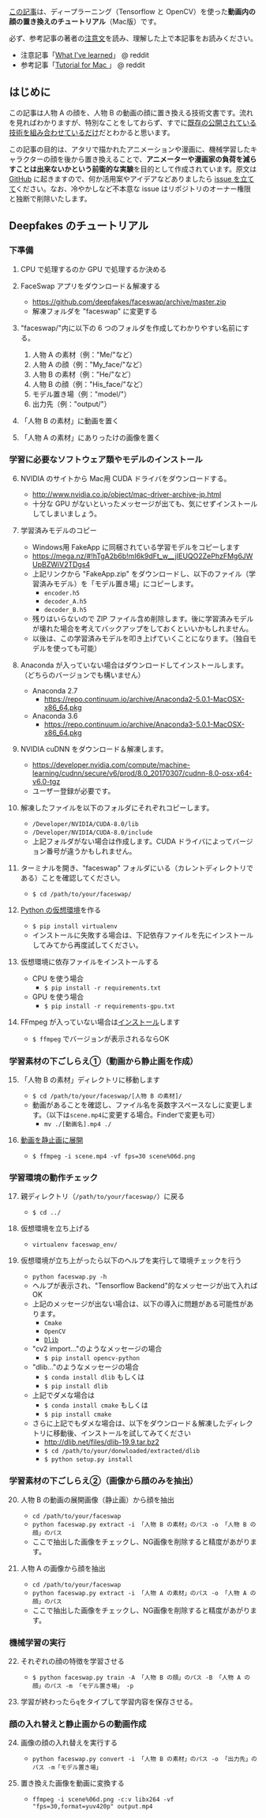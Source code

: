 [この記事](https://blog.keinos.com/20180207_3332)は、ディープラーニング（Tensorflow と OpenCV）を使った**動画内の顔の置き換えのチュートリアル**（Mac版）です。

必ず、参考記事の著者の[注意文](https://www.reddit.com/r/deepfakes/comments/7tjjbv/what_ive_learned/)を読み、理解した上で本記事をお読みください。

- 注意記事「[What I've learned](https://www.reddit.com/r/deepfakes/comments/7tjjbv/what_ive_learned/)」 @ reddit
- 参考記事「[Tutorial for Mac ](https://www.reddit.com/r/deepfakes/comments/7ttqk2/tutorial_for_mac/)」 @ reddit

## はじめに

この記事は人物 A の顔を、人物 B の動画の顔に置き換える技術文書です。流れを見ればわかりますが、特別なことをしておらず、すでに[既存の公開されている技術を組み合わせているだけ](https://blog.keinos.com/20180207_3285#outline__2)だとわかると思います。

この記事の目的は、アタリで描かれたアニメーションや漫画に、機械学習したキャラクターの顔を後から置き換えることで、**アニメーターや漫画家の負荷を減らすことは出来ないかという前衛的な実験**を目的として作成されています。原文は [GitHub](https://github.com/KEINOS/HowToSwapFaces-JA) に起きますので、何か活用案やアイデアなどありましたら [issue を立てて](https://github.com/KEINOS/HowToSwapFaces-JA/issues)ください。なお、冷やかしなど不本意な issue はリポジトリのオーナー権限と独断で削除いたします。

## Deepfakes のチュートリアル

### 下準備

1. CPU で処理するのか GPU で処理するか決める

2. FaceSwap アプリをダウンロード＆解凍する
	- https://github.com/deepfakes/faceswap/archive/master.zip
	- 解凍フォルダを "faceswap" に変更する

3. "faceswap/"内に以下の 6 つのフォルダを作成してわかりやすい名前にする。
	1. 人物 A の素材（例："Me/"など）
	2. 人物 A の顔（例："My_face/"など）
	3. 人物 B の素材（例："He/"など）
	4. 人物 B の顔（例："His_face/"など）
	5. モデル置き場（例："model/"）
	6. 出力先（例："output/"）

4. 「人物 B の素材」に動画を置く

5. 「人物 A の素材」にありったけの画像を置く

### 学習に必要なソフトウェア類やモデルのインストール

6. NVIDIA のサイトから Mac用 CUDA ドライバをダウンロードする。
	- http://www.nvidia.co.jp/object/mac-driver-archive-jp.html
	- 十分な GPU がないといったメッセージが出ても、気にせずインストールしてしまいましょう。

7. 学習済みモデルのコピー
	- Windows用 FakeApp に同梱されている学習モデルをコピーします
	- https://mega.nz/#!hTgA2b6b!mI6k9dFt_w__jIEUQO2ZePhzFMg6JWUpBZWiV2TDgs4 
	- 上記リンクから "FakeApp.zip" をダウンロードし、以下のファイル（学習済みモデル）を「モデル置き場」にコピーします。
		- `encoder.h5`
		- `decoder_A.h5`
		- `decoder_B.h5`
	- 残りはいらないので ZIP ファイル含め削除します。後に学習済みモデルが壊れた場合を考えてバックアップをしておくといいかもしれません。
	- 以後は、この学習済みモデルを叩き上げていくことになります。（独自モデルを使っても可能）

8. Anaconda が入っていない場合はダウンロードしてインストールします。（どちらのバージョンでも構いません）
	- Anaconda 2.7
		- https://repo.continuum.io/archive/Anaconda2-5.0.1-MacOSX-x86_64.pkg
	- Anaconda 3.6
		- https://repo.continuum.io/archive/Anaconda3-5.0.1-MacOSX-x86_64.pkg
9. NVIDIA cuDNN をダウンロード＆解凍します。
	- https://developer.nvidia.com/compute/machine-learning/cudnn/secure/v6/prod/8.0_20170307/cudnn-8.0-osx-x64-v6.0-tgz
	- ユーザー登録が必要です。

10. 解凍したファイルを以下のフォルダにそれぞれコピーします。
    - `/Developer/NVIDIA/CUDA-8.0/lib`
    - `/Developer/NVIDIA/CUDA-8.0/include`
    - 上記フォルダがない場合は作成します。CUDA ドライバによってバージョン番号が違うかもしれません。

11. ターミナルを開き、"faceswap" フォルダにいる（カレントディレクトリである）ことを確認してください。
	- `$ cd /path/to/your/faceswap/`

12. [Python の仮想環境](https://qiita.com/caad1229/items/325ca5c8ad198b0ebce7)を作る
	- `$ pip install virtualenv` 
	- インストールに失敗する場合は、下記依存ファイルを先にインストールしてみてから再度試してください。

13. 仮想環境に依存ファイルをインストールする
	- CPU を使う場合
		- `$ pip install -r requirements.txt`
	- GPU を使う場合
		- `$ pip install -r requirements-gpu.txt`

14. FFmpeg が入っていない場合は[インストール](https://qiita.com/search?utf8=%E2%9C%93&sort=&q=Mac+FFMpeg+%E3%82%A4%E3%83%B3%E3%82%B9%E3%83%88%E3%83%BC%E3%83%AB)します
	- `$ ffmpeg` でバージョンが表示されるならOK

### 学習素材の下ごしらえ①（動画から静止画を作成）

15. 「人物 B の素材」ディレクトリに移動します
	- `$ cd /path/to/your/faceswap/[人物 B の素材]/`
	- 動画があることを確認し、ファイル名を英数字スペースなしに変更します。（以下は`scene.mp4`に変更する場合。Finderで変更も可）
		- `mv ./[動画名].mp4 ./`

16. [動画を静止画に展開](https://qiita.com/matoken/items/664e7a7e8f31e8a46a60)
	- `$ ffmpeg -i scene.mp4 -vf fps=30 scene%06d.png`

### 学習環境の動作チェック

17. 親ディレクトリ（`/path/to/your/faceswap/`）に戻る
    - `$ cd ../`

18. 仮想環境を立ち上げる
	- `virtualenv faceswap_env/`

19. 仮想環境が立ち上がったら以下のヘルプを実行して環境チェックを行う
	- `python faceswap.py -h`
	- ヘルプが表示され、"Tensorflow Backend"的なメッセージが出て入ればOK
	- 上記のメッセージが出ない場合は、以下の導入に問題がある可能性があります。
		- `Cmake`
		- `OpenCV`
		- [`Dlib`](https://qiita.com/nonbiri15/items/9561c8194ba0b2041bd0) 
	- "cv2 import..."のようなメッセージの場合
		- `$ pip install opencv-python`
	- "dlib..."のようなメッセージの場合
		- `$ conda install dlib` もしくは
		- `$ pip install dlib`
	- 上記でダメな場合は
		- `$ conda install cmake` もしくは
		- `$ pip install cmake`
	- さらに上記でもダメな場合は、以下をダウンロード＆解凍したディレクトリに移動後、インストールを試してみてください
		- http://dlib.net/files/dlib-19.9.tar.bz2
		- `$ cd /path/to/your/donwloaded/extracted/dlib`
		- `$ python setup.py install`

### 学習素材の下ごしらえ②（画像から顔のみを抽出）

20. 人物 B の動画の展開画像（静止画）から顔を抽出
	- `cd /path/to/your/faceswap`
	- `python faceswap.py extract -i 「人物 B の素材」のパス -o 「人物 B の顔」のパス`
	- ここで抽出した画像をチェックし、NG画像を削除すると精度があがります。

21. 人物 A の画像から顔を抽出
	- `cd /path/to/your/faceswap`
	- `python faceswap.py extract -i 「人物 A の素材」のパス -o 「人物 A の顔」のパス`
	- ここで抽出した画像をチェックし、NG画像を削除すると精度があがります。

### 機械学習の実行

22. それぞれの顔の特徴を学習させる
	- `$ python faceswap.py train -A 「人物 B の顔」のパス -B 「人物 A の顔」のパス -m 「モデル置き場」 -p`

23. 学習が終わったら`q`をタイプして学習内容を保存させる。

### 顔の入れ替えと静止画からの動画作成

24. 画像の顔の入れ替えを実行する
	- `python faceswap.py convert -i 「人物 B の素材」のパス -o 「出力先」のパス -m「モデル置き場」`

25. 置き換えた画像を動画に変換する
	- `ffmpeg -i scene%06d.png -c:v libx264 -vf "fps=30,format=yuv420p" output.mp4`



